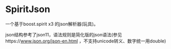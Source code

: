 # SpiritJson

一个基于boost.spirit x3 的json解析器(玩具)。

json结构参考了json11，语法规则是简化版的json语法(参见https://www.json.org/json-en.html ，不支持unicode转义、数字统一用double)
